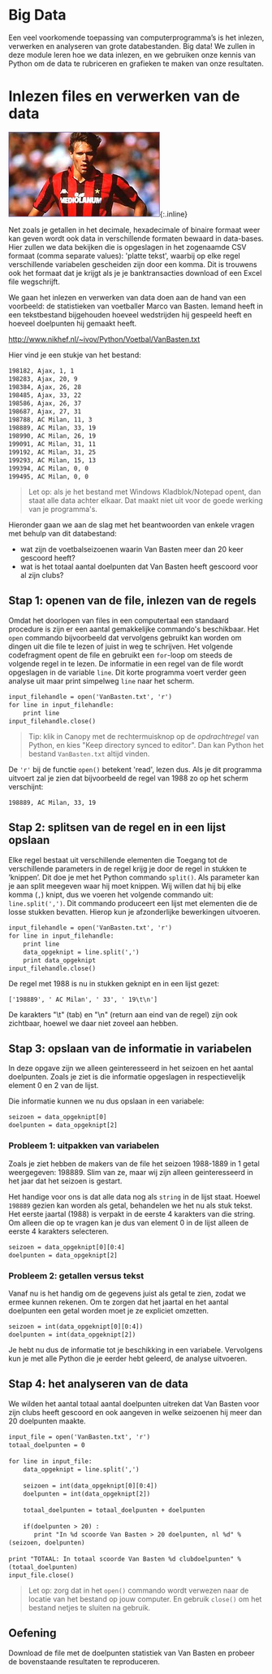 # Big Data

Een veel voorkomende toepassing van computerprogramma’s is het inlezen, verwerken en analyseren van grote databestanden. Big data! We zullen in deze module leren hoe we data inlezen, en we gebruiken onze kennis van Python om de data te rubriceren en grafieken te maken van onze resultaten.

# Inlezen files en verwerken van de data

![](VanBastenKlein.jpg){:.inline}

Net zoals je getallen in het decimale, hexadecimale of binaire formaat weer kan geven wordt ook data in verschillende formaten bewaard in data-bases. Hier zullen we data bekijken die is opgeslagen in het zogenaamde CSV formaat (comma separate values): 'platte tekst', waarbij op elke regel verschillende variabelen gescheiden zijn door een komma. Dit is trouwens ook het formaat dat je krijgt als je je banktransacties download of een Excel file wegschrijft.

We gaan het inlezen en verwerken van data doen aan de hand van een voorbeeld:  de statistieken van voetballer Marco van Basten. Iemand heeft in een tekstbestand bijgehouden hoeveel wedstrijden hij gespeeld heeft en hoeveel doelpunten hij gemaakt heeft.

<http://www.nikhef.nl/~ivov/Python/Voetbal/VanBasten.txt>

Hier vind je een stukje van het bestand:

    198182, Ajax, 1, 1	
    198283, Ajax, 20, 9	
    198384, Ajax, 26, 28	
    198485, Ajax, 33, 22	
    198586, Ajax, 26, 37	
    198687, Ajax, 27, 31	
    198788, AC Milan, 11, 3	
    198889, AC Milan, 33, 19	
    198990, AC Milan, 26, 19	
    199091, AC Milan, 31, 11	
    199192, AC Milan, 31, 25	
    199293, AC Milan, 15, 13	
    199394, AC Milan, 0, 0	
    199495, AC Milan, 0, 0	

> Let op: als je het bestand met Windows Kladblok/Notepad opent, dan staat alle data achter elkaar. Dat maakt niet uit voor de goede werking van je programma's.

Hieronder gaan we aan de slag met het beantwoorden van enkele vragen met behulp van dit databestand:

- wat zijn de voetbalseizoenen waarin Van Basten meer dan 20 keer gescoord heeft?
- wat is het totaal aantal doelpunten dat Van Basten heeft gescoord voor al zijn clubs?

## Stap 1: openen van de file, inlezen van de regels

Omdat het doorlopen van files in een computertaal een standaard procedure is  zijn er een aantal gemakkelijke commando's beschikbaar. Het `open` commando bijvoorbeeld dat vervolgens gebruikt kan worden om dingen uit die file te lezen of juist in weg te schrijven. Het volgende codefragment opent de file en gebruikt een `for`-loop om steeds de volgende regel in te lezen. De informatie in een regel van de file wordt opgeslagen in de variable `line`. Dit korte programma voert verder geen analyse uit maar print simpelweg `line` naar het scherm.

	input_filehandle = open('VanBasten.txt', 'r')
	for line in input_filehandle:
        print line
	input_filehandle.close()

> Tip: klik in Canopy met de rechtermuisknop op de *opdrachtregel* van Python, en kies "Keep directory synced to editor". Dan kan Python het bestand `VanBasten.txt` altijd vinden.

De `'r'` bij de functie `open()` betekent 'read', lezen dus. Als je dit programma uitvoert zal je zien dat bijvoorbeeld de regel van 1988 zo op het scherm verschijnt:

    198889, AC Milan, 33, 19 

## Stap 2: splitsen van de regel en in een lijst opslaan

Elke regel bestaat uit verschillende elementen die Toegang tot de verschillende parameters in de regel krijg je door de regel in stukken te ’knippen’. Dit doe je met het Python commando `split()`. Als parameter kan je aan split meegeven waar hij moet knippen. Wij willen dat hij bij elke komma (`,`) knipt, dus we voeren het volgende commando uit: `line.split(',')`. Dit commando produceert een lijst met elementen die de losse stukken bevatten. Hierop kun je afzonderlijke bewerkingen uitvoeren.

	input_filehandle = open('VanBasten.txt', 'r')
	for line in input_filehandle:
        print line
        data_opgeknipt = line.split(',')
        print data_opgeknipt
    input_filehandle.close()

De regel met 1988 is nu in stukken geknipt en in een lijst gezet:

    ['198889', ' AC Milan', ' 33', ' 19\t\n']

De karakters "\t" (tab) en "\n" (return aan eind van de regel) zijn ook zichtbaar, hoewel we daar niet zoveel aan hebben.

## Stap 3: opslaan van de informatie in variabelen

In deze opgave zijn we alleen geinteresseerd in het seizoen en het aantal doelpunten. Zoals je ziet is die informatie opgeslagen in respectievelijk element 0 en 2 van de lijst.

Die informatie kunnen we nu dus opslaan in een variabele:

    seizoen = data_opgeknipt[0]
    doelpunten = data_opgeknipt[2]

### Probleem 1: uitpakken van variabelen

Zoals je ziet hebben de makers van de file het seizoen 1988-1889 in 1 getal 
weergegeven: 198889. Slim van ze, maar wij zijn alleen geinteresseerd in het 
jaar dat het seizoen is gestart.

Het handige voor ons is dat alle data nog als `string` in de lijst staat. Hoewel `198889` gezien kan worden als getal, behandelen we het nu als stuk tekst. Het eerste jaartal (1988) is verpakt in de eerste 4 karakters van die string. Om alleen die op te vragen kan je dus van element 0 in de lijst alleen de eerste 4 karakters selecteren.

    seizoen = data_opgeknipt[0][0:4]
    doelpunten = data_opgeknipt[2]

### Probleem 2: getallen versus tekst

Vanaf nu is het handig om de gegevens juist als getal te zien, zodat we ermee kunnen rekenen. Om te zorgen dat het jaartal en het aantal doelpunten een getal worden moet je ze expliciet omzetten.

    seizoen = int(data_opgeknipt[0][0:4])
    doelpunten = int(data_opgeknipt[2])

Je hebt nu dus de informatie tot je beschikking in een variabele. Vervolgens kun je met alle Python die je eerder hebt geleerd, de analyse uitvoeren.

## Stap 4: het analyseren van de data

We wilden het aantal totaal aantal doelpunten uitreken dat Van Basten voor zijn clubs heeft gescoord en ook aangeven in welke seizoenen hij meer dan 20 doelpunten maakte.

	input_file = open('VanBasten.txt', 'r')
    totaal_doelpunten = 0
	
	for line in input_file:
        data_opgeknipt = line.split(',')
        
        seizoen = int(data_opgeknipt[0][0:4])
        doelpunten = int(data_opgeknipt[2])

        totaal_doelpunten = totaal_doelpunten + doelpunten   

        if(doelpunten > 20) :
           print "In %d scoorde Van Basten > 20 doelpunten, nl %d" % (seizoen, doelpunten)

    print "TOTAAL: In totaal scoorde Van Basten %d clubdoelpunten" % (totaal_doelpunten)
    input_file.close()
    
> Let op: zorg dat in het `open()` commando wordt verwezen naar de locatie van het bestand op jouw computer. En gebruik `close()` om het bestand netjes te sluiten na gebruik.

## Oefening

Download de file met de doelpunten statistiek van Van Basten en probeer de bovenstaande resultaten te reproduceren.
